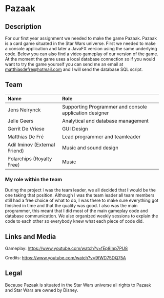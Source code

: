 # Pazaak

## Description

For our first year assignment we needed to make the game Pazaak. Pazaak is a card game situated in the Star Wars universe.
First we needed to make a console application and later a JavaFX version using the same underlying code.
Below you can also find a video gameplay of our version of the game. At the moment the game uses a local database connection so if you would want to try the game yourself you can send me an email at matthiasdefre@hotmail.com and I will send the database SQL script.

## Team

| Name     | Role                        | 
| :---     | :---                          | 
| Jens Neirynck | Supporting Programmer and console application designer | 
| Jelle Geers | Analytical and database management | 
| Gerrit De Vriese | GUI Design | 
| Matthias De Fré  | Lead programmer and teamleader | 
| Adil Iminov (External Friend) | Music and sound design |
| Polarchips (Royalty Free) | Music |


### My role within the team

During the project I was the team leader, we all decided that I would be the one taking that position. Although I was the team leader all team members still had a free choice of what to do, I was there to make sure everything got finished in time and that the quality was good.
I also was the main programmer, this meant that I did most of the main gameplay code and database communication. We also organized weekly sessions to explain the code to each other so everybody knew what each piece of code did.

## Links and Media

Gameplay: https://www.youtube.com/watch?v=fEp8Inp7PU8

Credits: https://www.youtube.com/watch?v=9fWD75DQ75A

## Legal

Because Pazaak is situated in the Star Wars universe all rights to Pazaak and Star Wars are owned by Disney. 
